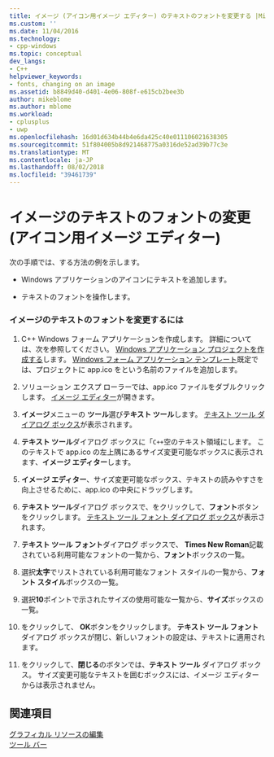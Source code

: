 ```yaml
---
title: イメージ (アイコン用イメージ エディター) のテキストのフォントを変更する |Microsoft Docs
ms.custom: ''
ms.date: 11/04/2016
ms.technology:
- cpp-windows
ms.topic: conceptual
dev_langs:
- C++
helpviewer_keywords:
- fonts, changing on an image
ms.assetid: b8849d40-d401-4e06-808f-e615cb2bee3b
author: mikeblome
ms.author: mblome
ms.workload:
- cplusplus
- uwp
ms.openlocfilehash: 16d01d634b44b4e6da425c40e011106021638305
ms.sourcegitcommit: 51f804005b8d921468775a0316de52ad39b77c3e
ms.translationtype: MT
ms.contentlocale: ja-JP
ms.lasthandoff: 08/02/2018
ms.locfileid: "39461739"
---
```

# <a name="changing-the-font-of-text-on-an-image-image-editor-for-icons"></a>イメージのテキストのフォントの変更 (アイコン用イメージ エディター)
次の手順では、する方法の例を示します。  
  
-   Windows アプリケーションのアイコンにテキストを追加します。  
  
-   テキストのフォントを操作します。  
  
### <a name="to-change-the-font-of-text-on-an-image"></a>イメージのテキストのフォントを変更するには  
  
1.  C++ Windows フォーム アプリケーションを作成します。 詳細については、次を参照してください。 [Windows アプリケーション プロジェクトを作成する](http://msdn.microsoft.com/b2f93fed-c635-4705-8d0e-cf079a264efa)します。 [Windows フォーム アプリケーション テンプレート](http://msdn.microsoft.com/1babdebf-ab3f-4a64-a608-98499a5b9cea)既定では、プロジェクトに app.ico をという名前のファイルを追加します。  
  
2.  ソリューション エクスプ ローラーでは、app.ico ファイルをダブルクリックします。 [イメージ エディター](../windows/image-editor-for-icons.md)が開きます。  
  
3.  **イメージ**メニューの **ツール**選び**テキスト ツール**します。 [テキスト ツール ダイアログ ボックス](../windows/text-tool-dialog-box-image-editor-for-icons.md)が表示されます。  
  
4.  **テキスト ツール**ダイアログ ボックスに「`C++`空のテキスト領域にします。 このテキストで app.ico の左上隅にあるサイズ変更可能なボックスに表示されます、**イメージ エディター**します。  
  
5.  **イメージ エディター**、サイズ変更可能なボックス、テキストの読みやすさを向上させるために、app.ico の中央にドラッグします。  
  
6.  **テキスト ツール**ダイアログ ボックスで、をクリックして、**フォント**ボタンをクリックします。 [テキスト ツール フォント ダイアログ ボックス](../windows/text-tool-font-dialog-box-image-editor-for-icons.md)が表示されます。  
  
7.  **テキスト ツール フォント**ダイアログ ボックスで、 **Times New Roman**記載されている利用可能なフォントの一覧から、**フォント**ボックスの一覧。  
  
8.  選択**太字**でリストされている利用可能なフォント スタイルの一覧から、**フォント スタイル**ボックスの一覧。  
  
9. 選択**10**ポイントで示されたサイズの使用可能な一覧から、**サイズ**ボックスの一覧。  
  
10. をクリックして、 **OK**ボタンをクリックします。 **テキスト ツール フォント** ダイアログ ボックスが閉じ、新しいフォントの設定は、テキストに適用されます。  
  
11. をクリックして、**閉じる**のボタンでは、**テキスト ツール** ダイアログ ボックス。 サイズ変更可能なテキストを囲むボックスには、イメージ エディターからは表示されません。  
  
## <a name="see-also"></a>関連項目  
 [グラフィカル リソースの編集](../windows/editing-graphical-resources-image-editor-for-icons.md)   
 [ツール バー](../windows/toolbar-image-editor-for-icons.md)